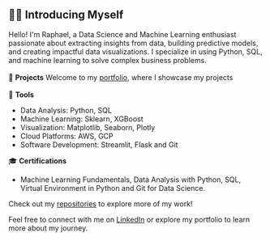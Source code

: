 ## 👋🏻 Introducing Myself

Hello! I'm Raphael, a Data Science and Machine Learning enthusiast passionate about extracting insights from data, building predictive models, and creating impactful data visualizations. I specialize in using Python, SQL, and machine learning to solve complex business problems.
<br>
</br>
📂 **Projects**
Welcome to my [portfolio](https://raphaelmpimentel.github.io/portfolio_projetos/), where I showcase my projects
<br>
</br>
 🚀 **Tools**
- Data Analysis: Python, SQL
- Machine Learning: Sklearn, XGBoost
- Visualization: Matplotlib, Seaborn, Plotly
- Cloud Platforms: AWS, GCP
- Software Development: Streamlit, Flask and Git
  
🎓 **Certifications**
- Machine Learning Fundamentals, Data Analysis with Python, SQL, Virtual Environment in Python and Git for Data Science.

Check out my [repositories](https://github.com/RaphaelMPimentel?tab=repositories) to explore more of my work!

Feel free to connect with me on [LinkedIn](https://www.linkedin.com/in/raphael-pimentel-365854276/) or explore my portfolio to learn more about my journey.
